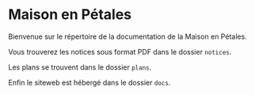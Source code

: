 # Maison en Pétales

Bienvenue sur le répertoire de la documentation de la Maison en Pétales.

Vous trouverez les notices sous format PDF dans le dossier `notices`.

Les plans se trouvent dans le dossier `plans`.

Enfin le siteweb est hébergé dans le dossier `docs`.
